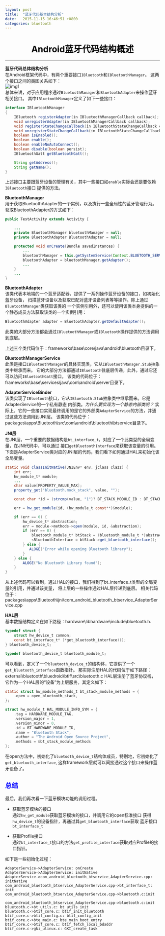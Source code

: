 ```yaml
---
layout: post
title:  "蓝牙代码基本结构分析"
date:   2015-11-15 16:46:51 +0800
categories: bluetooth
---
```

# <center><font color='black'>Android蓝牙代码结构概述</font></center>
---------------
**蓝牙代码总体结构分析**   
在Android框架代码中，有两个重要接口`IBluetooth`和`IBluetoothManager`。
这两个接口之间的类图关系如下：  
![img1]({{site.url}}/images/2015/img1.png)  
总体来讲，对于应用程序通过`BluetoothManager`和`BluetoothAdapter`来操作蓝牙相关接口。
其中`IBluetoothManager`定义了如下一些接口：
```java
interface IBluetoothManager
{
    IBluetooth registerAdapter(in IBluetoothManagerCallback callback);
    void unregisterAdapter(in IBluetoothManagerCallback callback);
    void registerStateChangeCallback(in IBluetoothStateChangeCallback callback);
    void unregisterStateChangeCallback(in IBluetoothStateChangeCallback callback);
    boolean isEnabled();
    boolean enable();
    boolean enableNoAutoConnect();
    boolean disable(boolean persist);
    IBluetoothGatt getBluetoothGatt();

    String getAddress();
    String getName();
}
```
上述接口主要跟蓝牙设备的管理有关，其中一些接口如`enable`实际会还是要依赖`IBluetooth`接口
提供的方法。

**BluetoothManager**  
用于获取BluetoothAdapter的一个实例，以及执行一些全局性的蓝牙管理行为。
获取BluetoothAdapter的方式如下：  
```java
public TestActivity extends Activity {

    ...
    private BluetoothManager bluetoothManager = null;
    private BluetoothAdapter BluetoothAdapter = null;

    protected void onCreate(Bundle savedInstances) {
        ...
        bluetoothManager = this.getSystemService(Context.BLUETOOTH_SERVICE);
        bluetoothAdapter = bluetoothManager.getAdapter();
        ...
    }
    ...
}
```

**BluetoothAdapter**  
该类代表本地端的一个蓝牙适配器，提供了一系列操作蓝牙设备的接口，如初始化蓝牙设备，
扫描蓝牙设备以及获取已配对蓝牙设备列表等等操作。除上通过`BluetoothManager`类获取该类的
一个实例引用外，还可以使用该类本身提供的一个静态成员方法获取该类的一个实例引用：
```java
BluetoothAdapter adapter = BluetoothAdapter.getDefaultAdapter();
```
此类的大部分方法都会通过`IBluetoothManager`或`IBluetooth`操作提供的方法调用到底层。

上述三个类代码位于：frameworks\base\core\java\android\bluetooth目录下。


**BluetoothManagerService**  
此类是接口`IBluetoothManager`的具体实现类，它从`IBluetoothManager.Stub`抽象类中继承而来。
它的大部分方法都通过`IBluetooth`往底层传递，此外，通过它还可以访问`IBluetoothGatt`接口。
该类的代码位于：frameworks\base\services\java\com\android\server目录下。


**AdapterServiceBinder**  
该类实现了`IBluetooth`接口，它从`IBluetooth.Stub`抽象类中继承而来。它是AdapterService的一个私有静态
内部类。*为什么要实现为一个静态内部类呢？*
实际上，它的一些接口实现最终调用的是它的外部类`AdapterService`的方法，并通过这些方法调用到JNI层。
该类的代码位于：packages\apps\Bluetooth\src\com\android\bluetooth\btservice目录下。

**JNI层**  
在JNI层，一个重要的数据结构是`bt_interface_t`，对应了一个此类型的全局变量，在JNI代码中，可以通过
接口`getBluetoothInterface`来获取该变量的引用。
下面是AdapterService类对应的JNI层的代码，我们看下如何通过HAL来初始化该全局变量。  
```java
static void classInitNative(JNIEnv* env, jclass clazz) {
    int err;
    hw_module_t* module;
    ...
    char value[PROPERTY_VALUE_MAX];
    property_get("bluetooth.mock_stack", value, "");

    const char *id = (strcmp(value, "1")? BT_STACK_MODULE_ID : BT_STACK_TEST_MODULE_ID);

    err = hw_get_module(id, (hw_module_t const**)&module);

    if (err == 0) {
        hw_device_t* abstraction;
        err = module->methods->open(module, id, &abstraction);
        if (err == 0) {
            bluetooth_module_t* btStack = (bluetooth_module_t *)abstraction;
            sBluetoothInterface = btStack->get_bluetooth_interface();
        } else {
           ALOGE("Error while opening Bluetooth library");
        }
    } else {
        ALOGE("No Bluetooth Library found");
    }
}
```
从上述代码可以看到，通过HAL的接口，我们得到了bt_interface_t类型的全局变量的引用，并通过该变量，
将上层的一些操作通过HAL层传递到底层。
相关代码位于：packages\apps\Bluetooth\jni\com_android_bluetooth_btservice_AdapterService.cpp

**HAL层**  
基本数据结构定义在如下路径：hardware\libhardware\include\bluetooth.h.
```c
typedef struct {
    struct hw_device_t common;
    const bt_interface_t* (*get_bluetooth_interface)();
} bluetooth_device_t;

typedef bluetooth_device_t bluetooth_module_t;
```
可以看到，定义了一个`bluetooth_device_t`的结构体，它提供了一个`get_bluetooth_interface`函数指针。
那实际注册HAL的代码位于如下路径：
external\bluetooth\bluedroid\btif\src\bluetooth.c
HAL层注册了蓝牙协议栈，它作为一个HAL层的“设备”为上层服务，其定义如下：
```c
static struct hw_module_methods_t bt_stack_module_methods = {
    .open = open_bluetooth_stack,
};

struct hw_module_t HAL_MODULE_INFO_SYM = {
    .tag = HARDWARE_MODULE_TAG,
    .version_major = 1,
    .version_minor = 0,
    .id = BT_HARDWARE_MODULE_ID,
    .name = "Bluetooth Stack",
    .author = "The Android Open Source Project",
    .methods = &bt_stack_module_methods
};
```
在open方法中，初始化了`bluetooth_device_t`结构体成员，特别地，它初始化了`get_bluetooth_interface`,
这样framework层就可以间接通过这个接口来操作蓝牙设备了。

## <font color='blue'>总结</font>  
最后，我们再次看一下蓝牙模块功能的调用过程。
* 获取蓝牙模块的接口  
  通过`hw_get_module`获取蓝牙模块的接口，并调用它的open标准接口
  获得`hw_device_t`的设备指针，再通过其`get_bluetooth_interface`获取
  蓝牙接口`bt_interface_t`

* 获取Profile接口  
  通过`bt_interface_t`接口的方法`get_profile_interface`获取对应Profile的接口指针。


如下是一些初始化过程：

```sequence
AdapterService->AdapterService: onCreate
AdapterService->AdapterService: initNative
AdapterService->com_android_bluetooth_btservice_AdapterService.cpp: initNative
com_android_bluetooth_btservice_AdapterService.cpp->bt_interface_t: init
com_android_bluetooth_btservice_AdapterService.cpp->bluetooth.c:init
```

```sequence
com_android_bluetooth_btservice_AdapterService.cpp->bluetooth.c:init
bluetooth.c->bt_utils.c: bt_utils_init
bluetooth.c->btif_core.c: btif_init_bluetooth
btif_core.c->btif_config.c: btif_config_init
btif_core.c->bte_main.c: bte_main_boot_entry
btif_core.c->btif_core.c: btif_fetch_local_bdaddr
btif_core.c->gki_ulinux.c: GKI_create_task
```
